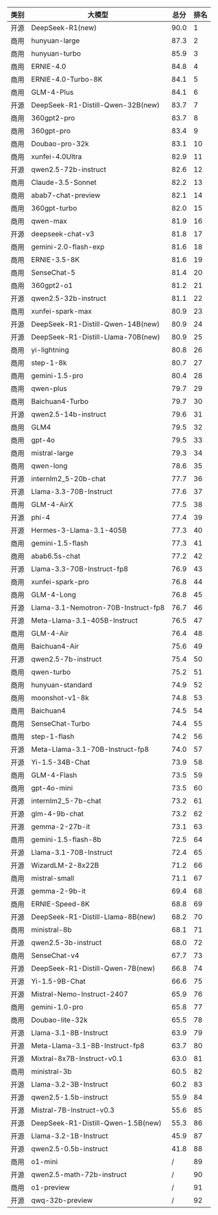 
| 类别 | 大模型                         | 总分  | 排名 |
|-----|------------------------------|------|----|
|开源|DeepSeek-R1(new)|90.0|1|
|商用|hunyuan-large|87.3|2|
|商用|hunyuan-turbo|85.9|3|
|商用|ERNIE-4.0|84.8|4|
|商用|ERNIE-4.0-Turbo-8K|84.1|5|
|商用|GLM-4-Plus|84.1|6|
|开源|DeepSeek-R1-Distill-Qwen-32B(new)|83.7|7|
|商用|360gpt2-pro|83.7|8|
|商用|360gpt-pro|83.4|9|
|商用|Doubao-pro-32k|83.1|10|
|商用|xunfei-4.0Ultra|82.9|11|
|开源|qwen2.5-72b-instruct|82.6|12|
|商用|Claude-3.5-Sonnet|82.2|13|
|商用|abab7-chat-preview|82.1|14|
|商用|360gpt-turbo|82.0|15|
|商用|qwen-max|81.9|16|
|开源|deepseek-chat-v3|81.8|17|
|商用|gemini-2.0-flash-exp|81.6|18|
|商用|ERNIE-3.5-8K|81.6|19|
|商用|SenseChat-5|81.4|20|
|商用|360gpt2-o1|81.2|21|
|开源|qwen2.5-32b-instruct|81.1|22|
|商用|xunfei-spark-max|80.9|23|
|开源|DeepSeek-R1-Distill-Qwen-14B(new)|80.9|24|
|开源|DeepSeek-R1-Distill-Llama-70B(new)|80.9|25|
|商用|yi-lightning|80.8|26|
|商用|step-1-8k|80.7|27|
|商用|gemini-1.5-pro|80.4|28|
|商用|qwen-plus|79.7|29|
|商用|Baichuan4-Turbo|79.7|30|
|开源|qwen2.5-14b-instruct|79.6|31|
|商用|GLM4|79.5|32|
|商用|gpt-4o|79.5|33|
|商用|mistral-large|79.3|34|
|商用|qwen-long|78.6|35|
|开源|internlm2_5-20b-chat|77.7|36|
|开源|Llama-3.3-70B-Instruct|77.6|37|
|商用|GLM-4-AirX|77.5|38|
|开源|phi-4|77.4|39|
|开源|Hermes-3-Llama-3.1-405B|77.3|40|
|商用|gemini-1.5-flash|77.3|41|
|商用|abab6.5s-chat|77.2|42|
|开源|Llama-3.3-70B-Instruct-fp8|76.9|43|
|商用|xunfei-spark-pro|76.8|44|
|商用|GLM-4-Long|76.8|45|
|开源|Llama-3.1-Nemotron-70B-Instruct-fp8|76.7|46|
|开源|Meta-Llama-3.1-405B-Instruct|76.5|47|
|商用|GLM-4-Air|76.4|48|
|商用|Baichuan4-Air|75.6|49|
|开源|qwen2.5-7b-instruct|75.4|50|
|商用|qwen-turbo|75.2|51|
|商用|hunyuan-standard|74.9|52|
|商用|moonshot-v1-8k|74.8|53|
|商用|Baichuan4|74.5|54|
|商用|SenseChat-Turbo|74.4|55|
|商用|step-1-flash|74.2|56|
|开源|Meta-Llama-3.1-70B-Instruct-fp8|74.0|57|
|开源|Yi-1.5-34B-Chat|73.9|58|
|商用|GLM-4-Flash|73.5|59|
|商用|gpt-4o-mini|73.5|60|
|开源|internlm2_5-7b-chat|73.2|61|
|开源|glm-4-9b-chat|73.2|62|
|开源|gemma-2-27b-it|73.1|63|
|商用|gemini-1.5-flash-8b|72.5|64|
|开源|Llama-3.1-70B-Instruct|72.4|65|
|开源|WizardLM-2-8x22B|71.2|66|
|商用|mistral-small|71.1|67|
|开源|gemma-2-9b-it|69.4|68|
|商用|ERNIE-Speed-8K|68.8|69|
|开源|DeepSeek-R1-Distill-Llama-8B(new)|68.2|70|
|商用|ministral-8b|68.1|71|
|开源|qwen2.5-3b-instruct|68.0|72|
|商用|SenseChat-v4|67.7|73|
|开源|DeepSeek-R1-Distill-Qwen-7B(new)|66.8|74|
|开源|Yi-1.5-9B-Chat|66.6|75|
|开源|Mistral-Nemo-Instruct-2407|65.9|76|
|商用|gemini-1.0-pro|65.8|77|
|商用|Doubao-lite-32k|65.5|78|
|开源|Llama-3.1-8B-Instruct|63.9|79|
|开源|Meta-Llama-3.1-8B-Instruct-fp8|63.7|80|
|开源|Mixtral-8x7B-Instruct-v0.1|63.0|81|
|商用|ministral-3b|60.5|82|
|开源|Llama-3.2-3B-Instruct|60.2|83|
|开源|qwen2.5-1.5b-instruct|55.9|84|
|开源|Mistral-7B-Instruct-v0.3|55.6|85|
|开源|DeepSeek-R1-Distill-Qwen-1.5B(new)|55.3|86|
|开源|Llama-3.2-1B-Instruct|45.9|87|
|开源|qwen2.5-0.5b-instruct|41.8|88|
|商用|o1-mini|/|89|
|开源|qwen2.5-math-72b-instruct|/|90|
|商用|o1-preview|/|91|
|开源|qwq-32b-preview|/|92|

